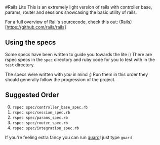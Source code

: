 #Rails Lite
This is an extremely light version of rails with controller base, params, router and sessions showcasing the basic utility of rails. 

For a full overview of Rail's sourcecode, check this out: 
(Rails)[https://github.com/rails/rails]

## Using the specs
Some specs have been written to guide you towards the lite :) There are rspec
specs in the `spec` directory and ruby code for you to test with in the `test`
directory.

The specs were written with _you_ in mind ;) Run them in this order they should
generally follow the progression of the project.

## Suggested Order
0.  `rspec spec/controller_base_spec.rb`
0.  `rspec spec/session_spec.rb`
0.  `rspec spec/params_spec.rb`
0.  `rspec spec/router_spec.rb`
0.  `rspec spec/integration_spec.rb`

If you're feeling extra fancy you can run [guard](https://github.com/guard/guard)! 
just type `guard`
